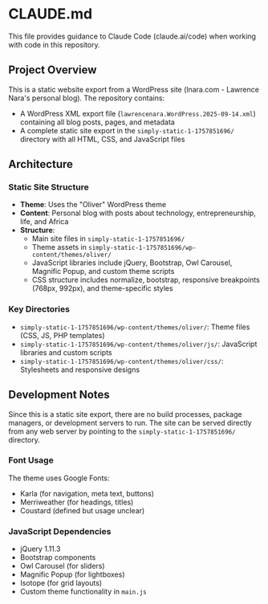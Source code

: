 # CLAUDE.md

This file provides guidance to Claude Code (claude.ai/code) when working with code in this repository.

## Project Overview

This is a static website export from a WordPress site (lnara.com - Lawrence Nara's personal blog). The repository contains:

- A WordPress XML export file (`lawrencenara.WordPress.2025-09-14.xml`) containing all blog posts, pages, and metadata
- A complete static site export in the `simply-static-1-1757851696/` directory with all HTML, CSS, and JavaScript files

## Architecture

### Static Site Structure
- **Theme**: Uses the "Oliver" WordPress theme
- **Content**: Personal blog with posts about technology, entrepreneurship, life, and Africa
- **Structure**:
  - Main site files in `simply-static-1-1757851696/`
  - Theme assets in `simply-static-1-1757851696/wp-content/themes/oliver/`
  - JavaScript libraries include jQuery, Bootstrap, Owl Carousel, Magnific Popup, and custom theme scripts
  - CSS structure includes normalize, bootstrap, responsive breakpoints (768px, 992px), and theme-specific styles

### Key Directories
- `simply-static-1-1757851696/wp-content/themes/oliver/`: Theme files (CSS, JS, PHP templates)
- `simply-static-1-1757851696/wp-content/themes/oliver/js/`: JavaScript libraries and custom scripts
- `simply-static-1-1757851696/wp-content/themes/oliver/css/`: Stylesheets and responsive designs

## Development Notes

Since this is a static site export, there are no build processes, package managers, or development servers to run. The site can be served directly from any web server by pointing to the `simply-static-1-1757851696/` directory.

### Font Usage
The theme uses Google Fonts:
- Karla (for navigation, meta text, buttons)
- Merriweather (for headings, titles)
- Coustard (defined but usage unclear)

### JavaScript Dependencies
- jQuery 1.11.3
- Bootstrap components
- Owl Carousel (for sliders)
- Magnific Popup (for lightboxes)
- Isotope (for grid layouts)
- Custom theme functionality in `main.js`